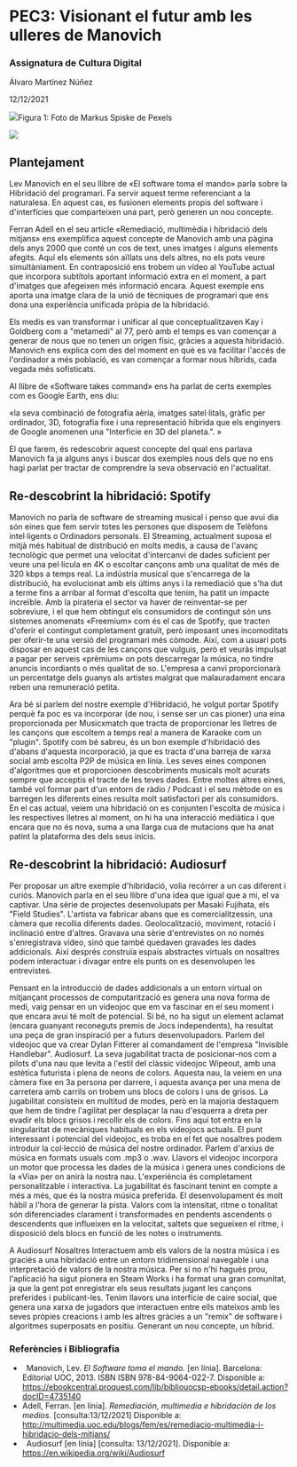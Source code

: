﻿# PEC3: Visionant el futur amb les ulleres de Manovich
### Assignatura de Cultura Digital
Álvaro Martínez Núñez

12/12/2021

![](Aspose.Words.dbad6a24-cf9e-4105-ac40-45fd784e99bf.002.jpeg)Figura 1: Foto de Markus Spiske de Pexels

![](Aspose.Words.dbad6a24-cf9e-4105-ac40-45fd784e99bf.001.jpeg)
## Plantejament
Lev Manovich en el seu llibre de «El software toma el mando» parla sobre la Hibridació del programari. Fa servir aquest terme referenciant a la naturalesa. En aquest cas, es fusionen elements propis del software i d'interfícies que comparteixen una part, però generen un nou concepte.

Ferran Adell en el seu article «Remediació, multimèdia i hibridació dels mitjans» ens exemplifica aquest concepte de Manovich amb una pàgina dels anys 2000 que conté un cos de text, unes imatges i alguns elements afegits. Aquí els elements són aïllats uns dels altres, no els pots veure simultàniament. En contraposició ens trobem un vídeo al YouTube actual que incorpora subtítols aportant informació extra en el moment, a part d'imatges que afegeixen més informació encara. Aquest exemple ens aporta una imatge clara de la unió de tècniques de programari que ens dona una experiència unificada pròpia de la hibridació.

Els medis es van transformar i unificar al que conceptualitzaven Kay i Goldberg com a "metamedi" al 77, però amb el temps es van començar a generar de nous que no tenen un origen físic, gràcies a aquesta hibridació. Manovich ens explica com des del moment en què es va facilitar l'accés de l'ordinador a més població, es van començar a formar nous híbrids, cada vegada més sofisticats.

Al llibre de «Software takes command» ens ha parlat de certs exemples com es Google Earth, ens diu:

«la seva combinació de fotografia aèria, imatges satel·litals, gràfic per ordinador, 3D, fotografia fixe i una representació hibrida que els enginyers de Google anomenen una "Interficie en 3D del planeta.". »

El que farem, és redescobrir aquest concepte del qual ens parlava Manovich fa ja alguns anys i buscar dos exemples nous dels que no ens hagi parlat per tractar de comprendre la seva observació en l'actualitat.
## Re-descobrint la hibridació: Spotify
Manovich no parla de software de streaming musical i penso que avui dia són eines que fem servir totes les persones que disposem de Telèfons intel·ligents o Ordinadors personals. El Streaming, actualment suposa el mitjà més habitual de distribució en molts medis, a causa de l'avanç tecnològic que permet una velocitat d'intercanvi de dades suficient per veure una pel·lícula en 4K o escoltar cançons amb una qualitat de més de 320 kbps a temps real. La indústria musical que s'encarrega de la distribució, ha evolucionat amb els últims anys i la remediació que s'ha dut a terme fins a arribar al format d'escolta que tenim, ha patit un impacte increïble. Amb la pirateria el sector va haver de reinventar-se per sobreviure, i el que hem obtingut els consumidors de contingut són uns sistemes anomenats «Freemium» com és el cas de Spotify, que tracten d'oferir el contingut completament gratuït, però imposant unes incomoditats per oferir-te una versió del programari més còmode. Així, com a usuari pots disposar en aquest cas de les cançons que vulguis, però et veuràs impulsat a pagar per serveis «prèmium» on pots descarregar la música, no tindre anuncis incordiants o més qualitat de so. L'empresa a canvi proporcionarà un percentatge dels guanys als artistes malgrat que malauradament encara reben una remuneració petita.

Ara bé si parlem del nostre exemple d'Hibridació, he volgut portar Spotify perquè fa poc es va incorporar (de nou, i sense ser un cas pioner) una eina proporcionada per Musicxmatch que tracta de proporcionar les lletres de les cançons que escoltem a temps real a manera de Karaoke com un "plugin". Spotify com bé sabreu, és un bon exemple d'hibridació des d'abans d'aquesta incorporació, ja que es tracta d'una barreja de xarxa social amb escolta P2P de música en línia. Les seves eines componen d'algoritmes que et proporcionen descobriments musicals molt acurats sempre que acceptis el tracte de les teves dades. Entre moltes altres eines, també vol formar part d'un entorn de ràdio / Podcast i el seu mètode on es barregen les diferents eines resulta molt satisfactori per als consumidors. En el cas actual, veiem una hibridació on es conjunten l'escolta de música i les respectives lletres al moment, on hi ha una interacció mediàtica i que encara que no és nova, suma a una llarga cua de mutacions que ha anat patint la plataforma des dels seus inicis.
## Re-descobrint la hibridació: Audiosurf
Per proposar un altre exemple d'hibridació, volia recórrer a un cas diferent i curiós. Manovich parla en el seu llibre d'una idea que igual que a mi, el va captivar. Una sèrie de projectes desenvolupats per Masaki Fujihata, els "Field Studies". L'artista va fabricar abans que es comercialitzessin, una càmera que recollia diferents dades. Geolocalització, moviment, rotació i inclinació entre d'altres. Gravava una sèrie d'entrevistes on no només s'enregistrava vídeo, sinó que també quedaven gravades les dades addicionals. Així després construïa espais abstractes virtuals on nosaltres podem interactuar i divagar entre els punts on es desenvolupen les entrevistes.

Pensant en la introducció de dades addicionals a un entorn virtual on mitjançant processos de computarització es genera una nova forma de medi, vaig pensar en un videojoc que em va fascinar en el seu moment i que encara avui té molt de potencial. Si bé, no ha sigut un element aclamat (encara guanyant reconeguts premis de Jocs independents), ha resultat una peça de gran inspiració per a futurs desenvolupadors. Parlem del videojoc que va crear Dylan Fitterer al comandament de l'empresa "Invisible Handlebar". Audiosurf. La seva jugabilitat tracta de posicionar-nos com a pilots d'una nau que levita a l'estil del clàssic videojoc Wipeout, amb una estètica futurista i plena de neons de colors. Aquesta nau, la veiem en una càmera fixe en 3a persona per darrere, i aquesta avança per una mena de carretera amb carrils on trobem uns blocs de colors i uns de grisos. La jugabilitat consisteix en multitud de modes, però en la majoria destaquem que hem de tindre l'agilitat per desplaçar la nau d'esquerra a dreta per evadir els blocs grisos i recollir els de colors. Fins aquí tot entra en la singularitat de mecàniques habituals en els videojocs actuals. El punt interessant i potencial del videojoc, es troba en el fet que nosaltres podem introduir la col·lecció de música del nostre ordinador. Parlem d'arxius de música en formats usuals com .mp3 o .wav. Llavors el videojoc incorpora un motor que processa les dades de la música i genera unes condicions de la «Via» per on anirà la nostra nau. L'experiència és completament personalitzable i interactiva. La jugabilitat és fascinant tenint en compte a més a més, que és la nostra música preferida. El desenvolupament és molt hàbil a l'hora de generar la pista. Valors com la intensitat, ritme o tonalitat són diferenciades clarament i transformades en pendents ascendents o descendents que influeixen en la velocitat, saltets que segueixen el ritme, i disposició dels blocs en funció de les notes o instruments.

A Audiosurf Nosaltres Interactuem amb els valors de la nostra música i es graciés a una hibridació entre un entorn tridimensional navegable i una interpretació de valors de la nostra música. Per si no n'hi hagués prou, l'aplicació ha sigut pionera en Steam Works i ha format una gran comunitat, ja que la gent pot enregistrar els seus resultats jugant les cançons preferides i publicant-les. Tenim llavors una interfície de caire social, que genera una xarxa de jugadors que interactuen entre ells mateixos amb les seves pròpies creacions i amb les altres gràcies a un "remix" de software i algoritmes superposats en positiu. Generant un nou concepte, un híbrid.
### Referències i Bibliografia
- ` `Manovich, Lev.  *El Software toma el mando.*  [en línia]. Barcelona: Editorial UOC, 2013. ISBN  ISBN 978-84-9064-022-7. Disponible a: <https://ebookcentral.proquest.com/lib/bibliouocsp-ebooks/detail.action?docID=4735140>
- Adell, Ferran. [en línia]. *Remediación, multimedia e hibridación de los medios*. [consulta:13/12/2021] Disponible a: <http://multimedia.uoc.edu/blogs/fem/es/remediacio-multimedia-i-hibridacio-dels-mitjans/>
- ` `Audiosurf [en línia] [consulta: 13/12/2021]. Disponible a: <https://en.wikipedia.org/wiki/Audiosurf>

